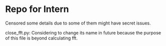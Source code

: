# Repo for Intern

Censored some details due to some of them might have secret issues. 

close_fft.py: Considering to change its name in future because the purpose of this file is beyond calculating fft. 